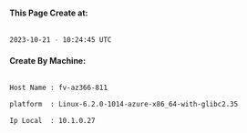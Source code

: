 
   
#### This Page Create at:

```bash

2023-10-21 - 10:24:45 UTC

```

#### Create By Machine:

```bash

Host Name : fv-az366-811

platform  : Linux-6.2.0-1014-azure-x86_64-with-glibc2.35

Ip Local  : 10.1.0.27

```

